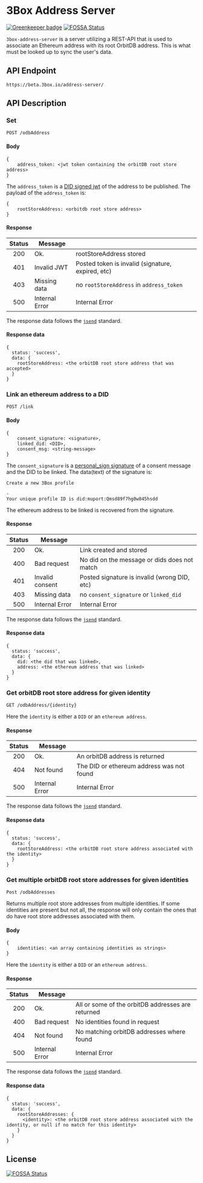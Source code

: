 # 3Box Address Server

[![Greenkeeper badge](https://badges.greenkeeper.io/3box/3box-address-server.svg)](https://greenkeeper.io/)
[![FOSSA Status](https://app.fossa.io/api/projects/git%2Bgithub.com%2F3box%2F3box-address-server.svg?type=shield)](https://app.fossa.io/projects/git%2Bgithub.com%2F3box%2F3box-address-server?ref=badge_shield)

`3box-address-server` is a server utilizing a REST-API that is used to associate an Ethereum address with its root OrbitDB address. This is what must be looked up to sync the user's data.

## API Endpoint

```
https://beta.3box.io/address-server/
```

## API Description


### Set

`POST /odbAddress`

#### Body

```
{
    address_token: <jwt token containing the orbitDB root store address>
}
```

The `address_token` is a [DID signed jwt](https://github.com/uport-project/did-jwt.git) of the address to be published. The payload of the `address_token` is:
```
{
    rootStoreAddress: <orbitdb root store address>
}
```

#### Response

| Status |     Message    |                                                   |
|:------:|----------------|---------------------------------------------------|
| 200    | Ok.            | rootStoreAddress stored                           |
| 401    | Invalid JWT    | Posted token is invalid (signature, expired, etc) |
| 403    | Missing data   | no `rootStoreAddress` in `address_token`          |
| 500    | Internal Error | Internal Error                                    |

The response data follows the [`jsend`](https://labs.omniti.com/labs/jsend) standard.

#### Response data
```
{
  status: 'success',
  data: {
    rootStoreAddress: <the orbitDB root store address that was accepted>
  }
}
```

### Link an ethereum address to a DID

`POST /link`


#### Body

```
{
    consent_signature: <signature>,
    linked_did: <DID>,
    consent_msg: <string-message>
}
```

The `consent_signature` is a [personal_sign signature](https://web3js.readthedocs.io/en/1.0/web3-eth-personal.html) of a consent message and the DID to be linked. The data(text) of the signature is:

```
Create a new 3Box profile

-
Your unique profile ID is did:muport:Qmsd89f7hg0w845hsdd
```


The ethereum address to be linked is recovered from the signature.

#### Response

| Status |     Message     |                                                  |
|:------:|-----------------|--------------------------------------------------|
| 200    | Ok.             | Link created and stored                          |
| 400    | Bad request     | No did on the message or dids does not match     |
| 401    | Invalid consent | Posted signature is invalid (wrong DID, etc)     |
| 403    | Missing data    | no `consent_signature` or `linked_did`           |
| 500    | Internal Error  | Internal Error                                   |

The response data follows the [`jsend`](https://labs.omniti.com/labs/jsend) standard.

#### Response data
```
{
  status: 'success',
  data: {
    did: <the did that was linked>,
    address: <the ethereum address that was linked>
  }
}
```

### Get orbitDB root store address for given identity

`GET /odbAddress/{identity}`

Here the `ìdentity` is either a `DID` or an `ethereum address`.

#### Response

| Status |     Message     |                                                  |
|:------:|-----------------|--------------------------------------------------|
| 200    | Ok.             | An orbitDB address is returned                   |
| 404    | Not found       | The DID or ethereum address was not found        |
| 500    | Internal Error  | Internal Error                                   |

The response data follows the [`jsend`](https://labs.omniti.com/labs/jsend) standard.

#### Response data
```
{
  status: 'success',
  data: {
    rootStoreAddress: <the orbitDB root store address associated with the identity>
  }
}
```


### Get multiple orbitDB root store addresses for given identities

`Post /odbAddresses`

Returns multiple root store addresses from multiple identities. If some identities are present but not all, the response will only contain the ones that do have root store addresses associated with them.

#### Body

```
{
    identities: <an array containing identities as strings>
}
```

Here the `ìdentity` is either a `DID` or an `ethereum address`.

#### Response

| Status |     Message     |                                                    |
|:------:|-----------------|----------------------------------------------------|
| 200    | Ok.             | All or some of the orbitDB addresses are returned  |
| 400    | Bad request     | No identities found in request                     |
| 404    | Not found       | No matching orbitDB addresses where found          |
| 500    | Internal Error  | Internal Error                                     |

The response data follows the [`jsend`](https://labs.omniti.com/labs/jsend) standard.

#### Response data
```
{
  status: 'success',
  data: {
    rootStoreAddresses: {
      <identity>: <the orbitDB root store address associated with the identity, or null if no match for this identity>
    }
  }
}
```


## License
[![FOSSA Status](https://app.fossa.io/api/projects/git%2Bgithub.com%2F3box%2F3box-address-server.svg?type=large)](https://app.fossa.io/projects/git%2Bgithub.com%2F3box%2F3box-address-server?ref=badge_large)